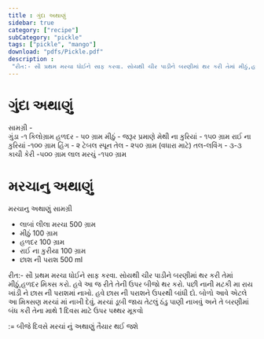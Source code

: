 ```yaml
---
title : ગુંદા અથાણું
sidebar: true
category: ["recipe"]
subCategory: "pickle"
tags: ["pickle", "mango"]
download: "pdfs/Pickle.pdf"
description : 
 "રીત:- સૌ પ્રથમ મરચા ધોઈને સાફ કરવા. સોયથી ચીર પાડીને બરણીમાં થર કરી તેમાં મીઠું,હળદર મિક્સ કરો. હવે આ જ રીતે તેની ઉપર બીજો થર કરો. પછી નાની મટકી મા રાય ખાંડી ને છાસ ની પરાશમાં નાખો. હવે છાસ ની પરાશને ઉપરથી બાંધી દો. બોળો આવે એટલે આ મિક્સણ મરચાં માં નાખી દેવું. મરચાં ડૂબી જાય તેટલું ઠંડુ પાણી નાખવું અને તે બરણીમાં બંધ કરી તેના માથે 1 દિવસ માટે ઉપર પથ્થર મૂકવો"
---
```



# ગુંદા અથાણું
 સામગ્રી -                    
ગુંડા -૧ કિલોગ્રામ 
હળદર - ૫૦ ગ્રામ 
મીઠું - જરૂર પ્રમાણે 
મેથી ના કુરિયાં - ૧૫૦ ગ્રામ 
રાઈ ના કુરિયાં -૧૦૦ ગ્રામ 
હિંગ - ૨ ટેબલ સ્પૂન
તેલ - ૨૫૦ ગ્રામ (વધારા માટે) 
તલ-લવિંગ - ૩-૩ 
કાચી કેરી -૫૦૦ ગ્રામ 
લાલ મરચું -૧૫૦ ગ્રામ

# મરચાનુ અથાણું



મરચાનુ અથાણું
 સામગ્રી 
- લાબાં લીલા મરચા 500 ગ્રામ
- મીઠું 100 ગ્રામ 
- હળદર 100 ગ્રામ
- રાઈ ના કુરીયા 100 ગ્રામ
- છાશ ની પરાશ 500 ml

રીત:- સૌ પ્રથમ મરચા ધોઈને સાફ કરવા. સોયથી ચીર પાડીને બરણીમાં થર કરી તેમાં મીઠું,હળદર મિક્સ કરો. હવે આ જ રીતે તેની ઉપર બીજો થર કરો. પછી નાની મટકી મા રાય ખાંડી ને છાસ ની પરાશમાં નાખો. હવે છાસ ની પરાશને ઉપરથી બાંધી દો. બોળો આવે એટલે આ મિક્સણ મરચાં માં નાખી દેવું. મરચાં ડૂબી જાય તેટલું ઠંડુ પાણી નાખવું અને તે બરણીમાં બંધ કરી તેના માથે 1 દિવસ માટે ઉપર પથ્થર મૂકવો

:= બીજે દિવસે મરચાં નું અથાણું તૈયાર થઈ જશે


